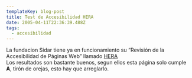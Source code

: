 ```yaml
---
templateKey: blog-post
title: Test de Accesibilidad HERA
date: 2005-04-11T22:36:39.488Z
tags:
  - accesibilidad
---
```

La fundacion Sidar tiene ya en funcionamiento su “Revisi­ón de la Accesibilidad de Páginas Web” llamado [HERA](http://www.sidar.org/prueba/index.php.es)\
Los resultados son bastante buenos, segun ellos esta página solo cumple **A**, tir­ón de orejas, esto hay que arreglarlo.